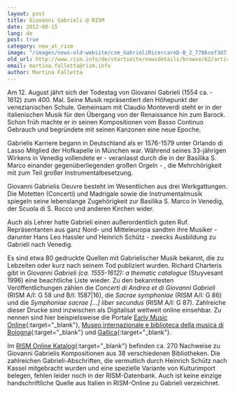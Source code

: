 ```yaml
---
layout: post
title: Giovanni Gabrieli @ RISM
date: 2012-08-15
lang: de
post: true
category: new_at_rism
image: "/images/news-old-website/csm_GabrieliRicercareD-B_2_7786cef3d7.jpg"
old_url: http://www.rism.info/de/startseite/newsdetails/browse/62/article/64/giovanni-gabrieli-rism.html
email: martina.falletta@rism.info
author: Martina Falletta
---
```


Am 12. August jährt sich der Todestag von Giovanni Gabrieli (1554 ca. - 1612) zum 400. Mal. Seine Musik repräsentiert den Höhepunkt der venezianischen Schule. Gemeinsam mit Claudio Monteverdi steht er in der italienischen Musik für den Übergang von der Renaissance hin zum Barock. Schon früh machte er in seinen Kompositionen vom Basso Continuo Gebrauch und begründete mit seinen Kanzonen eine neue Epoche.

Gabrielis Karriere begann in Deutschland als er 1576-1579 unter Orlando di Lasso Mitglied der Hofkapelle in München war. Während seines 33-jährigen Wirkens in Venedig vollendete er - veranlasst durch die in der Basilika S. Marco einander gegenüberliegenden großen Orgeln - , die Mehrchörigkeit mit zum Teil großer Instrumentalbesetzung.

Giovanni Gabrielis Oeuvre besteht im Wesentlichen aus drei Werkgattungen. Die Motetten (Concerti) und Madrigale sowie die Instrumentalmusik spiegeln seine lebenslange Zugehörigkeit zur Basilika S. Marco in Venedig, der Scuola di S. Rocco und anderen Kirchen wider.

Auch als Lehrer hatte Gabrieli einen außerordentlich guten Ruf. Repräsentanten aus ganz Nord- und Mitteleuropa sandten ihre Musiker - darunter Hans Leo Hassler und Heinrich Schütz - zwecks Ausbildung zu Gabrieli nach Venedig.

Es sind etwa 80 gedruckte Quellen mit Gabrielischer Musik bekannt, die zu Lebzeiten oder kurz nach seinem Tod publiziert wurden. Richard Charteris gibt in _Giovanni Gabrieli (ca. 1555-1612): a thematic catalogue_ (Stuyvesant 1996) eine beachtliche Liste wieder. Zu den bekanntesten Veröffentlichungen zählen die _Concerti di Andrea et di Giovanni Gabrieli_ (RISM A/I: G 58 und B/I: 1587\|16), die _Sacrae symphoniae_ (RISM A/I: G 86) und die _Symphoniae sacrae […] liber secundus_ (RISM A/I: G 87). Zahlreiche dieser Drucke sind inzwischen als Digitalisat weltweit online einsehbar. Zu nennen sind hier beispielsweise die Portale [Early Music Online](http://digirep.rhul.ac.uk/access/search.do?pg.e=true&pg_pp=10&pg_pg=1&hier.topic=52facdbd-19ce-2b92-dbd5-434289d29e8b&qs.tq=gabrieli%2C+giovanni&qs.q=gabrieli%2C+giovanni&sort_s=RANK&she_canDisplay=checked){:target="_blank"}, [Museo internazionale e biblioteca della musica di Bologna](http://badigit.comune.bologna.it/cmbm/scripts/gaspari/libri.asp?id=1968){:target="_blank"} und [Gallica](http://gallica.bnf.fr/Search?ArianeWireIndex=index&q=gabrieli%2C+giovanni&lang=DE&f_creator=Gabrieli%2C+Giovanni+.+Compositeur&p=1&f_typedoc=partitions){:target="_blank"}.

Im [RISM Online Katalog](http://opac.rism.info/index.php?id=6&no_cache=1&L=1&tx_bsbsearch_pi1%5Bsmode%5D=simple&tx_bsbsearch_pi1%5Bquery%5D%5B0%5D=gabrieli%2C%20giovanni&tx_bsbsearch_pi1%5Bsubmit_button%5D=Search&tx_bsbsearch_pi1%5Bnavigation%5D=%2Bsopacauthorinstitution%3A%5E%22Gabrieli%2C%20Giovanni%22%24&tx_bsbsearch_pi1%5Bshownavi%5D%5Bsopacauthorinstitution%5D=5){:target="_blank"} befinden ca. 270 Nachweise zu Giovanni Gabrielis Kompositionen aus 38 verschiedenen Bibliotheken. Die zahlreichen Gabrieli-Abschriften, die vermutlich durch Heinrich Schütz nach Kassel mitgebracht wurden und eine spezielle Variante von Kulturimport belegen, fehlen leider noch in der RISM-Datenbank. Auch ist keine einzige handschriftliche Quelle aus Italien in RISM-Online zu Gabrieli verzeichnet.